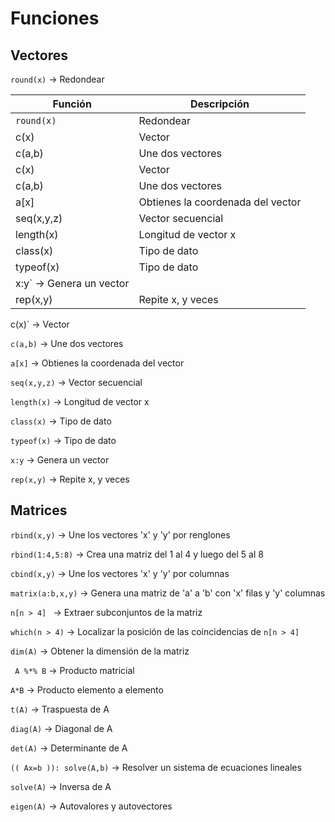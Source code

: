 # Funciones

## Vectores

`round(x)` → Redondear


| Función | Descripción |
| ------------- | ------------- |
| `round(x)`  | Redondear  |
| c(x)  | Vector  |
|c(a,b) | Une dos vectores|
c(x) |Vector |
c(a,b) | Une dos vectores |
a[x] | Obtienes la coordenada del vector |
seq(x,y,z) | Vector secuencial |
length(x) | Longitud de vector x |
class(x) | Tipo de dato |
typeof(x) | Tipo de dato |
x:y` → Genera un vector |
rep(x,y) | Repite x, y veces |





c(x)` → Vector

`c(a,b)` → Une dos vectores

`a[x]` → Obtienes la coordenada del vector

`seq(x,y,z)` → Vector secuencial

`length(x)` → Longitud de vector x

`class(x)` → Tipo de dato

`typeof(x)` → Tipo de dato

`x:y` → Genera un vector

`rep(x,y)` → Repite x, y veces

## Matrices

`rbind(x,y)` → Une los vectores 'x' y 'y' por renglones

`rbind(1:4,5:8)` → Crea una matriz del 1 al 4 y luego del 5 al 8

`cbind(x,y)` → Une los vectores 'x' y 'y' por columnas

`matrix(a:b,x,y)` → Genera una matriz de 'a' a 'b' con 'x' filas y 'y' columnas

`n[n > 4] ` → Extraer subconjuntos de la matriz

`which(n > 4)` → Localizar la posición de las coincidencias de `n[n > 4] `

`dim(A)` → Obtener la dimensión de la matriz

` A %*% B` → Producto matricial

`A*B` → Producto elemento a elemento

`t(A)` → Traspuesta de A

`diag(A)` → Diagonal de A

`det(A)` → Determinante de A

`(( Ax=b )): solve(A,b)` → Resolver un sistema de ecuaciones lineales

`solve(A)` → Inversa de A

`eigen(A)` → Autovalores y autovectores
